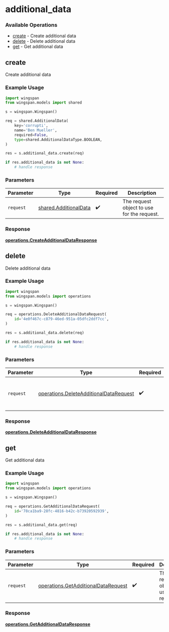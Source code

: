 # additional_data

### Available Operations

* [create](#create) - Create additional data
* [delete](#delete) - Delete additional data
* [get](#get) - Get additional data

## create

Create additional data

### Example Usage

```python
import wingspan
from wingspan.models import shared

s = wingspan.Wingspan()

req = shared.AdditionalData(
    key='corrupti',
    name='Ben Mueller',
    required=False,
    type=shared.AdditionalDataType.BOOLEAN,
)

res = s.additional_data.create(req)

if res.additional_data is not None:
    # handle response
```

### Parameters

| Parameter                                                      | Type                                                           | Required                                                       | Description                                                    |
| -------------------------------------------------------------- | -------------------------------------------------------------- | -------------------------------------------------------------- | -------------------------------------------------------------- |
| `request`                                                      | [shared.AdditionalData](../../models/shared/additionaldata.md) | :heavy_check_mark:                                             | The request object to use for the request.                     |


### Response

**[operations.CreateAdditionalDataResponse](../../models/operations/createadditionaldataresponse.md)**


## delete

Delete additional data

### Example Usage

```python
import wingspan
from wingspan.models import operations

s = wingspan.Wingspan()

req = operations.DeleteAdditionalDataRequest(
    id='4e0f467c-c879-46ed-951a-05dfc2ddf7cc',
)

res = s.additional_data.delete(req)

if res.additional_data is not None:
    # handle response
```

### Parameters

| Parameter                                                                                        | Type                                                                                             | Required                                                                                         | Description                                                                                      |
| ------------------------------------------------------------------------------------------------ | ------------------------------------------------------------------------------------------------ | ------------------------------------------------------------------------------------------------ | ------------------------------------------------------------------------------------------------ |
| `request`                                                                                        | [operations.DeleteAdditionalDataRequest](../../models/operations/deleteadditionaldatarequest.md) | :heavy_check_mark:                                                                               | The request object to use for the request.                                                       |


### Response

**[operations.DeleteAdditionalDataResponse](../../models/operations/deleteadditionaldataresponse.md)**


## get

Get additional data

### Example Usage

```python
import wingspan
from wingspan.models import operations

s = wingspan.Wingspan()

req = operations.GetAdditionalDataRequest(
    id='78ca1ba9-28fc-4816-b42c-b73920592939',
)

res = s.additional_data.get(req)

if res.additional_data is not None:
    # handle response
```

### Parameters

| Parameter                                                                                  | Type                                                                                       | Required                                                                                   | Description                                                                                |
| ------------------------------------------------------------------------------------------ | ------------------------------------------------------------------------------------------ | ------------------------------------------------------------------------------------------ | ------------------------------------------------------------------------------------------ |
| `request`                                                                                  | [operations.GetAdditionalDataRequest](../../models/operations/getadditionaldatarequest.md) | :heavy_check_mark:                                                                         | The request object to use for the request.                                                 |


### Response

**[operations.GetAdditionalDataResponse](../../models/operations/getadditionaldataresponse.md)**

